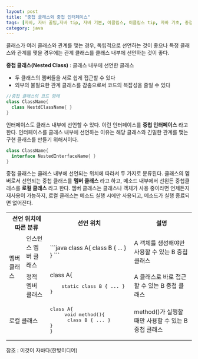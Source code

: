 ```yaml
---
layout: post
title: "중첩 클래스와 중첩 인터페이스"
tags: [자바, 자바 꿀팁,자바 tip, 자바 기본, 이클립스, 이클립스 tip, 자바 기초, 중첩 클래스, 자바 중첩 클래스, 중첩 인터페이스, 자바 중첩, 자바 클래스]
category: java
---
```

클래스가 여러 클래스와 관계를 맺는 경우, 독립적으로 선언하는 것이 좋으나 특정 클래스와 관계를 맺을 경우에는 관계 클래스를 클래스 내부에 선언하는 것이 좋다.

**중첩 클래스(Nested Class)** : 클래스 내부에 선언한 클래스
  * 두 클래스의 멤버들을 서로 쉽게 접근할 수 있다
  * 외부의 불필요한 관계 클래스를 감춤으로써 코드의 복잡성을 줄일 수 있다

```java
//중첩 클래스의 코드 형태
class ClassName{
  class NestdClassName{ }
}
```

인터페이스도 클래스 내부에 선언할 수 있다. 이런 인터페이스를 **중첩 인터페이스** 라고 한다.
인터페이스를 클래스 내부에 선언하는 이유는 해당 클래스와 긴밀한 관계를 맺는 구현 클래스를 만들기 위해서이다.
```java
class ClassName{
  interface NestedInterfaceName{ }
}
```


중첩 클래스는 클래스 내부에 선언되는 위치에 따라서 두 가지로 분류된다. 클래스의 멤버로서 선언되는 중첩 클래스를 **멤버 클래스** 라고 하고, 메소드 내부에서 선왼든 중첩클래스를 **로컬 클래스** 라고 한다. 멤버 클래스는 클래스나 객체가 사용 중이라면 언제든지 재사용이 가능하지, 로컬 클래스는 메소드 실행 시에만 사용되고, 메소드가 실행 종료되면 없어진다.

<table>
<tr>
<th colspan = "2">선언 위치에 따른 분류</th>
<th>선언 위치</th>
<th>설명</th>
</tr>
<tr>
<td rowspan = "2">멤버클래스</td>
<td>인스턴스 멤버 클래스</td>
<td>```java class A{   class B { ... } } ```</td>
<td>A 객체를 생성해야만 사용할 수 있는 B 중첩 클래스</td>
</tr>
<tr>
<td>정적 멤버 클래스</td>
<td>class A{<br><pre>    static class B { ... }<br>}</pre></td>
<td>A 클래스로 바로 접근할 수 있는 B 중첩 클래스</td>
</tr>
<tr>
<td colspan = "2">로컬 클래스</td>
<td><pre>class A{<br>     void method(){<br>      class B { ... }   <br>}<br>}</pre></td>
<td>method()가 실행할 때만 사용할 수 있는 B 중첩 클래스</td>
</tr>
</table>

참조 : 이것이 자바다(한빛미디어)
